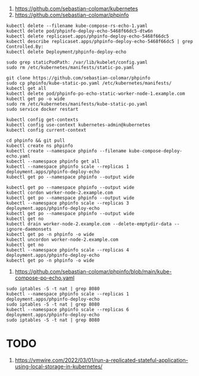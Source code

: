 1. https://github.com/sebastian-colomar/kubernetes
2. https://github.com/sebastian-colomar/phpinfo

```
kubectl delete --filename kube-compose-rs-echo-1.yaml 
kubectl delete pod/phpinfo-deploy-echo-5468f66dc5-dtw6n
kubectl delete replicaset.apps/phpinfo-deploy-echo-5468f66dc5
kubectl describe replicaset.apps/phpinfo-deploy-echo-5468f66dc5 | grep Controlled.By:
kubectl delete Deployment/phpinfo-deploy-echo
```
```
sudo grep staticPodPath: /var/lib/kubelet/config.yaml
sudo rm /etc/kubernetes/manifests/static-po.yaml
```
```
git clone https://github.com/sebastian-colomar/phpinfo
sudo cp phpinfo/kube-static-po.yaml /etc/kubernetes/manifests/
kubectl get all
kubectl delete pod/phpinfo-po-echo-static-worker-node-1.example.com
kubectl get po -o wide
sudo rm /etc/kubernetes/manifests/kube-static-po.yaml
sudo service docker restart
```
```
kubectl config get-contexts
kubectl config use-context kubernetes-admin@kubernetes
kubectl config current-context
```
```
cd phpinfo && git pull
kubectl create ns phpinfo
kubectl create --namespace phpinfo --filename kube-compose-deploy-echo.yaml 
kubectl --namespace phpinfo get all
kubectl --namespace phpinfo scale --replicas 1 deployment.apps/phpinfo-deploy-echo
kubectl get po --namespace phpinfo --output wide
```
```
kubectl get po --namespace phpinfo --output wide
kubectl cordon worker-node-2.example.com
kubectl get po --namespace phpinfo --output wide
kubectl --namespace phpinfo scale --replicas 3 deployment.apps/phpinfo-deploy-echo
kubectl get po --namespace phpinfo --output wide
kubectl get no
kubectl drain worker-node-2.example.com --delete-emptydir-data --ignore-daemonsets
kubectl get po -n phpinfo -o wide
kubectl uncordon worker-node-2.example.com
kubectl get no
kubectl --namespace phpinfo scale --replicas 4 deployment.apps/phpinfo-deploy-echo
kubectl get po -n phpinfo -o wide
```
1. https://github.com/sebastian-colomar/phpinfo/blob/main/kube-compose-po-echo.yaml
```
sudo iptables -S -t nat | grep 8080
kubectl --namespace phpinfo scale --replicas 1 deployment.apps/phpinfo-deploy-echo
sudo iptables -S -t nat | grep 8080
kubectl --namespace phpinfo scale --replicas 6 deployment.apps/phpinfo-deploy-echo
sudo iptables -S -t nat | grep 8080
```
# TODO
1. https://vmwire.com/2022/03/01/run-a-replicated-stateful-application-using-local-storage-in-kubernetes/
